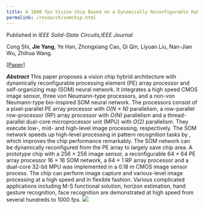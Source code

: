 ```yaml
---
title: A 1000 fps Vision Chip Based on a Dynamically Reconfigurable Hybrid Architecture Comprising a PE Array Processor and Self-Organizing Map Neural Network
permalink: /research/somchip.html
---
```

Published in *IEEE Solid-State Circuits,IEEE Journal*

Cong Shi, **Jie Yang**, Ye Han, Zhongxiang Cao, Qi Qin, Liyuan Liu, Nan-Jian Wu, Zhihua Wang.

[[Paper]](https://jieyang1987.github.io/files/jssc2014.pdf)

***Abstract***
This paper proposes a vision chip hybrid architecture with dynamically reconfigurable processing element (PE) array processor and self-organizing map (SOM) neural network. It
integrates a high speed CMOS image sensor, three von Neumann-type processors, and a non-von Neumann-type bio-inspired SOM neural network. The processors consist of a pixel-parallel PE array processor with *O(N $\times$ N)* parallelism, a row-parallel
row-processor (RP) array processor with *O(N)* parallelism
and a thread-parallel dual-core microprocessor unit (MPU) with *O(2)*
parallelism. They execute low-, mid- and high-level image
processing, respectively. The SOM network speeds up high-level
processing in pattern recognition tasks by , which
improves the chip performance remarkably. The SOM network
can be dynamically reconfigured from the PE array to largely save
chip area. A prototype chip with a 256 $\times$ 256 image sensor, a reconfigurable
64 $\times$ 64 PE array processor 16 $\times$ 16 SOM network,
a 64 $\times$ 1 RP array processor and a dual-core 32-bit MPU was
implemented in a 0.18 m CMOS image sensor process. The chip
can perform image capture and various-level image processing at
a high speed and in flexible fashion. Various complicated applications
including M-S functional solution, horizon estimation, hand
gesture recognition, face recognition are demonstrated at high
speed from several hundreds to 1000 fps.
![](https://jieyang1987.github.io/files/som_chip.png)
